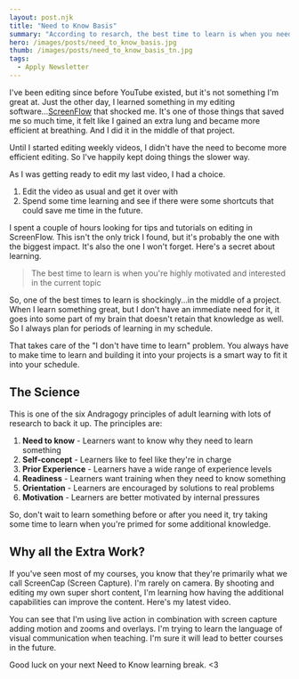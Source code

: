 ```yaml
---
layout: post.njk
title: "Need to Know Basis"
summary: "According to resarch, the best time to learn is when you need to know something. Sometimes that's in the middle of a project. Here's one of my secrets I use to plan to learn in the middle of a project."
hero: /images/posts/need_to_know_basis.jpg
thumb: /images/posts/need_to_know_basis_tn.jpg
tags:
  - Apply Newsletter
---
```


I've been editing since before YouTube existed, but it's not something I'm great at. Just the other day, I learned something in my editing software...[ScreenFlow](https://www.telestream.net/screenflow/overview.htm) that shocked me. It's one of those things that saved me so much time, it felt like I gained an extra lung and became more efficient at breathing. And I did it in the middle of that project.

<lite-youtube videoid="nk7iSkHeEpY"></lite-youtube>

Until I started editing weekly videos, I didn't have the need to become more efficient editing. So I've happily kept doing things the slower way.

As I was getting ready to edit my last video, I had a choice.

1. Edit the video as usual and get it over with
1. Spend some time learning and see if there were some shortcuts that could save me time in the future.

I spent a couple of hours looking for tips and tutorials on editing in ScreenFlow. This isn't the only trick I found, but it's probably the one with the biggest impact. It's also the one I won't forget. Here's a secret about learning.

> The best time to learn is when you're highly motivated and interested in the current topic

So, one of the best times to learn is shockingly...in the middle of a project. When I learn something great, but I don't have an immediate need for it, it goes into some part of my brain that doesn't retain that knowledge as well. So I always plan for periods of learning in my schedule.

That takes care of the "I don't have time to learn" problem. You always have to make time to learn and building it into your projects is a smart way to fit it into your schedule.

## The Science

This is one of the six Andragogy principles of adult learning with lots of research to back it up. The principles are:

1. **Need to know** - Learners want to know why they need to learn something
1. **Self-concept** - Learners like to feel like they're in charge
1. **Prior Experience** - Learners have a wide range of experience levels
1. **Readiness** - Learners want training when they need to know something
1. **Orientation** - Learners are encouraged by solutions to real problems
1. **Motivation** - Learners are better motivated by internal pressures

So, don't wait to learn something before or after you need it, try taking some time to learn when you're primed for some additional knowledge.

## Why all the Extra Work?

If you've seen most of my courses, you know that they're primarily what we call ScreenCap (Screen Capture). I'm rarely on camera. By shooting and editing my own super short content, I'm learning how having the additional capabilities can improve the content. Here's my latest video.

You can see that I'm using live action in combination with screen capture adding motion and zooms and overlays. I'm trying to learn the language of visual communication when teaching. I'm sure it will lead to better courses in the future.

Good luck on your next Need to Know learning break. <3
